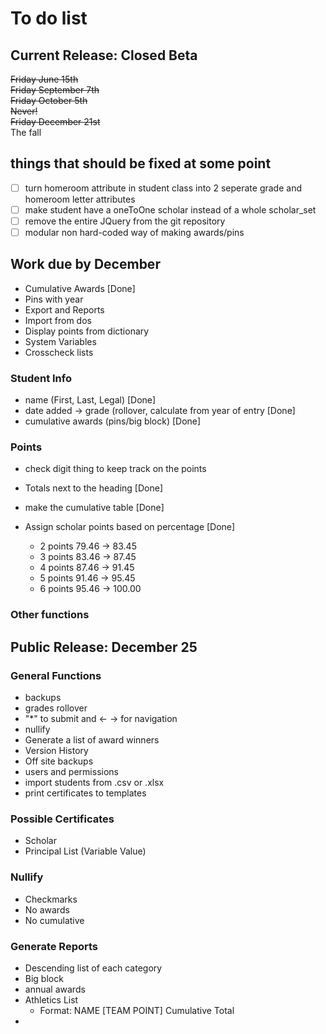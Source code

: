 # To do list

## Current Release: Closed Beta
<dl><s>Friday June 15th</s><br>
<s>Friday September 7th</s><br>
<s>Friday October 5th</s><br>
<s>Never!</s><br>
<s>Friday December 21st</s><br>
The fall
</dl> 

## things that should be fixed at some point

- [ ] turn homeroom attribute in student class into 2 seperate grade and homeroom letter attributes
- [ ] make student have a oneToOne scholar instead of a whole scholar_set
- [ ] remove the entire JQuery from the git repository
- [ ] modular non hard-coded way of making awards/pins

## Work due by December
* Cumulative Awards [Done]
* Pins with year
* Export and Reports
* Import from dos
* Display points from dictionary
* System Variables
* Crosscheck lists



### Student Info

* name (First, Last, Legal) [Done]
* date added → grade (rollover, calculate from year of entry [Done]
* cumulative awards (pins/big block) [Done]

### Points
* check digit thing to keep track on the points

* Totals next to the heading [Done]
* make the cumulative table [Done]

* Assign scholar points based on percentage [Done]
    * 2 points 79.46 -> 83.45
    * 3 points 83.46 -> 87.45 
    * 4 points 87.46 -> 91.45
    * 5 points 91.46 -> 95.45
    * 6 points 95.46 -> 100.00



### Other functions

## Public Release: December 25

### General Functions
* backups
* grades rollover
* "*" to submit and <- -> for navigation
* nullify
* Generate a list of award winners
* Version History
* Off site backups
* users and permissions
* import students from .csv or .xlsx
* print certificates to templates

### Possible Certificates
* Scholar 
* Principal List (Variable Value)

### Nullify
* Checkmarks 
* No awards 
* No cumulative

### Generate Reports
* Descending list of each category
* Big block
* annual awards
* Athletics List
    - Format: NAME [TEAM POINT] Cumulative Total
* 



